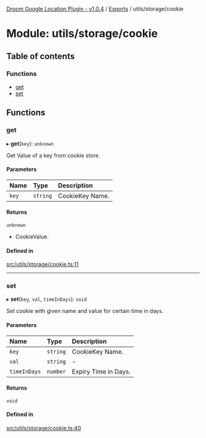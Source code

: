[Droom Google Location Plugin - v1.0.4](../README.md) / [Exports](../modules.md) / utils/storage/cookie

# Module: utils/storage/cookie

## Table of contents

### Functions

- [get](utils_storage_cookie.md#get)
- [set](utils_storage_cookie.md#set)

## Functions

### get

▸ **get**(`key`): `unknown`

Get Value of a key from cookie store.

#### Parameters

| Name | Type | Description |
| :------ | :------ | :------ |
| `key` | `string` | CookieKey Name. |

#### Returns

`unknown`

- CookieValue.

#### Defined in

[src/utils/storage/cookie.ts:11](https://github.com/hitendrarao/location/blob/90b33a2/src/utils/storage/cookie.ts#L11)

___

### set

▸ **set**(`key`, `val`, `timeInDays`): `void`

Set cookie with given name and value for certain time in days.

#### Parameters

| Name | Type | Description |
| :------ | :------ | :------ |
| `key` | `string` | CookieKey Name. |
| `val` | `string` | - |
| `timeInDays` | `number` | Expiry Time in Days. |

#### Returns

`void`

#### Defined in

[src/utils/storage/cookie.ts:40](https://github.com/hitendrarao/location/blob/90b33a2/src/utils/storage/cookie.ts#L40)
